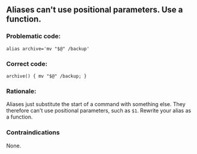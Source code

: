## Aliases can't use positional parameters. Use a function.

### Problematic code:

    alias archive='mv "$@" /backup'

### Correct code:

    archive() { mv "$@" /backup; }
    

### Rationale:

Aliases just substitute the start of a command with something else. They therefore can't use positional parameters, such as `$1`. Rewrite your alias as a function.

### Contraindications

None.